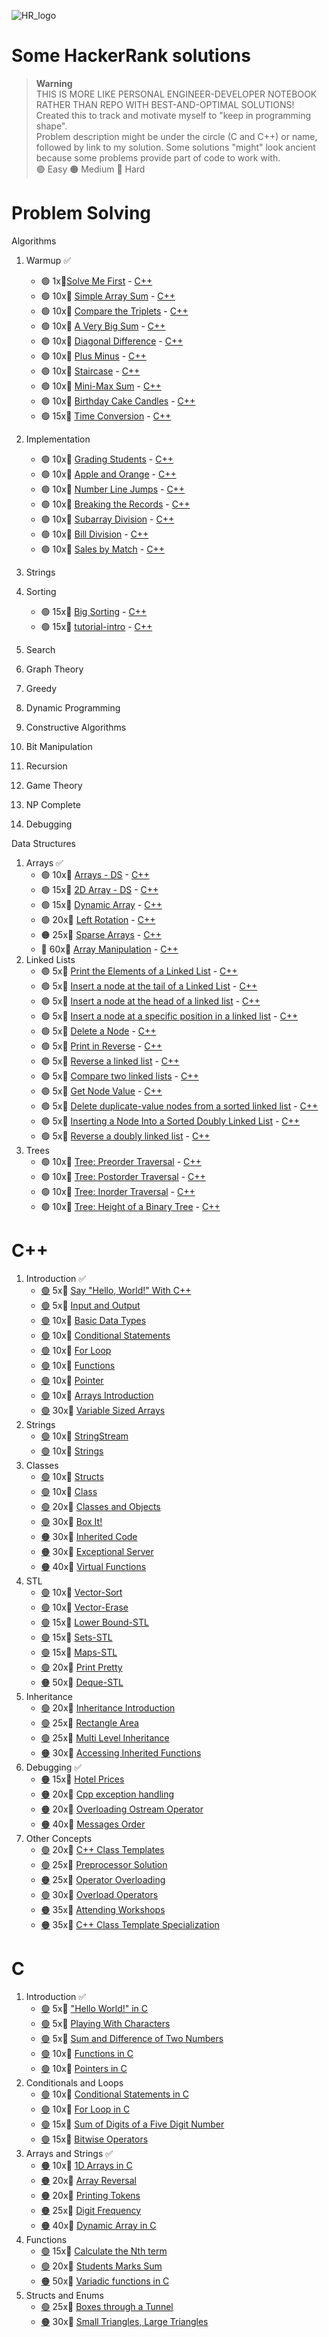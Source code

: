 ![HR_logo]
# Some HackerRank solutions

> __Warning__\
> THIS IS MORE LIKE PERSONAL ENGINEER-DEVELOPER NOTEBOOK RATHER THAN REPO WITH BEST-AND-OPTIMAL SOLUTIONS!\
> Created this to track and motivate myself to "keep in programming shape".\
> Problem description might be under the circle (C and C++) or name, followed by link to my solution. Some solutions "might" look ancient because some problems provide part of code to work with.\
> :green_circle: Easy :orange_circle: Medium :red_circle: Hard

# Problem Solving
Algorithms
1. Warmup :white_check_mark:
    - :green_circle: 1x:cherries:[Solve Me First](https://www.hackerrank.com/challenges/solve-me-first/problem) - [C++](problem-solving/algorithms/warmup/solve-me-first.cpp)
    - :green_circle: 10x:cherries: [Simple Array Sum](https://www.hackerrank.com/challenges/simple-array-sum/problem) - [C++](problem-solving/algorithms/warmup/simple-array-sum.cpp)
    - :green_circle: 10x:cherries: [Compare the Triplets](https://www.hackerrank.com/challenges/compare-the-triplets/problem) - [C++](problem-solving/algorithms/warmup/compare-the-triplets.cpp)
    - :green_circle: 10x:cherries: [A Very Big Sum](https://www.hackerrank.com/challenges/a-very-big-sum/problem) - [C++](problem-solving/algorithms/warmup/a-very-big-sum.cpp)
    - :green_circle: 10x:cherries: [Diagonal Difference](https://www.hackerrank.com/challenges/diagonal-difference/problem) - [C++](problem-solving/algorithms/warmup/diagonal-difference.cpp)
    - :green_circle: 10x:cherries: [Plus Minus](https://www.hackerrank.com/challenges/plus-minus/problem) - [C++](problem-solving/algorithms/warmup/plus-minus.cpp)
    - :green_circle: 10x:cherries: [Staircase](https://www.hackerrank.com/challenges/staircase/problem) - [C++](problem-solving/algorithms/warmup/staircase.cpp)
    - :green_circle: 10x:cherries: [Mini-Max Sum](https://www.hackerrank.com/challenges/mini-max-sum/problem) - [C++](problem-solving/algorithms/warmup/mini-max-sum.cpp)
    - :green_circle: 10x:cherries: [Birthday Cake Candles](https://www.hackerrank.com/challenges/birthday-cake-candles/problem) - [C++](problem-solving/algorithms/warmup/birthday-cake-candles.cpp)
    - :green_circle: 15x:cherries: [Time Conversion](https://www.hackerrank.com/challenges/time-conversion/problem) - [C++](problem-solving/algorithms/warmup/time-conversion.cpp)

2. Implementation
    - :green_circle: 10x:cherries: [Grading Students](https://www.hackerrank.com/challenges/grading/problem) - [C++](problem-solving/algorithms/warmup/grading.cpp)
    - :green_circle: 10x:cherries: [Apple and Orange](https://www.hackerrank.com/challenges/apple-and-orange/problem) - [C++](problem-solving/algorithms/warmup/apple-and-orange.cpp)
    - :green_circle: 10x:cherries: [Number Line Jumps](https://www.hackerrank.com/challenges/kangaroo/problem) - [C++](problem-solving/algorithms/warmup/kangaroo.cpp)
    - :green_circle: 10x:cherries: [Breaking the Records](https://www.hackerrank.com/challenges/breaking-best-and-worst-records/problem) - [C++](problem-solving/algorithms/warmup/breaking-best-and-worst-records.cpp)
    - :green_circle: 10x:cherries: [Subarray Division](https://www.hackerrank.com/challenges/the-birthday-bar/problem) - [C++](problem-solving/algorithms/warmup/the-birthday-bar.cpp)
    - :green_circle: 10x:cherries: [Bill Division](https://www.hackerrank.com/challenges/bon-appetit/problem) - [C++](problem-solving/algorithms/warmup/bill-division.cpp)
    - :green_circle: 10x:cherries: [Sales by Match](https://www.hackerrank.com/challenges/sock-merchant/problem) - [C++](problem-solving/algorithms/warmup/sales-by-match.cpp)
3. Strings
4. Sorting
    - :green_circle: 15x:cherries: [Big Sorting](https://www.hackerrank.com/challenges/big-sorting/problem) - [C++](problem-solving/algorithms/sorting/big-sorting.cpp)
    - :green_circle: 15x:cherries: [tutorial-intro](https://www.hackerrank.com/challenges/tutorial-intro/problem) - [C++](problem-solving/algorithms/sorting/tutorial-intro.cpp)
5. Search
6. Graph Theory
7. Greedy
8. Dynamic Programming
9. Constructive Algorithms
10. Bit Manipulation
11. Recursion
12. Game Theory
13. NP Complete
14. Debugging

Data Structures
1. Arrays :white_check_mark:
    - :green_circle: 10x:cherries: [Arrays - DS](https://www.hackerrank.com/challenges/arrays-ds/problem) - [C++](problem-solving/data-structures/arrays/arrays-ds.cpp)
    - :green_circle: 15x:cherries: [2D Array - DS](https://www.hackerrank.com/challenges/2d-array/problem) - [C++](problem-solving/data-structures/arrays/2d-array.cpp)
    - :green_circle: 15x:cherries: [Dynamic Array](https://www.hackerrank.com/challenges/dynamic-array/problem) - [C++](problem-solving/data-structures/arrays/dynamic-array.cpp)
    - :green_circle: 20x:cherries: [Left Rotation](https://www.hackerrank.com/challenges/array-left-rotation/problem) - [C++](problem-solving/data-structures/arrays/array-left-rotation.cpp)
    - :orange_circle: 25x:cherries: [Sparse Arrays](https://www.hackerrank.com/challenges/sparse-arrays/problem) - [C++](problem-solving/data-structures/arrays/sparse-arrays.cpp)
    - :red_circle: 60x:cherries: [Array Manipulation](https://www.hackerrank.com/challenges/crush/problem) - [C++](problem-solving/data-structures/arrays/prefix-sum-array.cpp)
2. Linked Lists
    - :green_circle: 5x:cherries: [Print the Elements of a Linked List](https://www.hackerrank.com/challenges/print-the-elements-of-a-linked-list/problem) - [C++](problem-solving/data-structures/linked-lists/print-the-elements-of-a-linked-list.cpp)
    - :green_circle: 5x:cherries: [Insert a node at the tail of a Linked List](https://www.hackerrank.com/challenges/insert-a-node-at-the-tail-of-a-linked-list/problem) - [C++](problem-solving/data-structures/linked-lists/insert-a-node-at-the-tail-of-a-linked-list.cpp)
    - :green_circle: 5x:cherries: [Insert a node at the head of a linked list](https://www.hackerrank.com/challenges/insert-a-node-at-the-head-of-a-linked-list/problem) - [C++](problem-solving/data-structures/linked-lists/insert-a-node-at-the-head-of-a-linked-list.cpp)
    - :green_circle: 5x:cherries: [Insert a node at a specific position in a linked list](https://www.hackerrank.com/challenges/insert-a-node-at-a-specific-position-in-a-linked-list/problem) - [C++](problem-solving/data-structures/linked-lists/insert-a-node-at-a-specific-position-in-a-linked-list.cpp)
    - :green_circle: 5x:cherries: [Delete a Node](https://www.hackerrank.com/challenges/delete-a-node-from-a-linked-list/problem) - [C++](problem-solving/data-structures/linked-lists/delete-a-node-from-a-linked-list.cpp)
    - :green_circle: 5x:cherries: [Print in Reverse](https://www.hackerrank.com/challenges/print-the-elements-of-a-linked-list-in-reverse/problem) - [C++](problem-solving/data-structures/linked-lists/print-the-elements-of-a-linked-list-in-reverse.cpp)
    - :green_circle: 5x:cherries: [Reverse a linked list](https://www.hackerrank.com/challenges/reverse-a-linked-list/problem) - [C++](problem-solving/data-structures/linked-lists/reverse-a-linked-list.cpp)
    - :green_circle: 5x:cherries: [Compare two linked lists](https://www.hackerrank.com/challenges/compare-two-linked-lists/problem) - [C++](problem-solving/data-structures/linked-lists/compare-two-linked-lists.cpp)
    - :green_circle: 5x:cherries: [Get Node Value](https://www.hackerrank.com/challenges/get-the-value-of-the-node-at-a-specific-position-from-the-tail/problem) - [C++](problem-solving/data-structures/linked-lists/get-the-value-of-the-node.cpp)
    - :green_circle: 5x:cherries: [Delete duplicate-value nodes from a sorted linked list](https://www.hackerrank.com/challenges/delete-duplicate-value-nodes-from-a-sorted-linked-list/problem) - [C++](problem-solving/data-structures/linked-lists/delete-duplicate-value-nodes-from-a-sorted-linked-list.cpp)
    - :green_circle: 5x:cherries: [Inserting a Node Into a Sorted Doubly Linked List](https://www.hackerrank.com/challenges/insert-a-node-into-a-sorted-doubly-linked-list/problem) - [C++](problem-solving/data-structures/linked-lists/insert-a-node-into-a-sorted-doubly-linked-list.cpp)
    - :green_circle: 5x:cherries: [Reverse a doubly linked list](https://www.hackerrank.com/challenges/reverse-a-doubly-linked-list/problem) - [C++](problem-solving/data-structures/linked-lists/reverse-a-doubly-linked-list.cpp)
3. Trees
    - :green_circle: 10x:cherries: [Tree: Preorder Traversal](https://www.hackerrank.com/challenges/tree-preorder-traversal/problem) - [C++](problem-solving/data-structures/trees/tree-preorder-traversal.cpp)
    - :green_circle: 10x:cherries: [Tree: Postorder Traversal](https://www.hackerrank.com/challenges/tree-postorder-traversal/problem) - [C++](problem-solving/data-structures/trees/tree-postorder-traversal.cpp)
    - :green_circle: 10x:cherries: [Tree: Inorder Traversal](https://www.hackerrank.com/challenges/tree-inorder-traversal/problem) - [C++](problem-solving/data-structures/trees/tree-inorder-traversal.cpp)
    - :green_circle: 10x:cherries: [Tree: Height of a Binary Tree](https://www.hackerrank.com/challenges/tree-height-of-a-binary-tree/problem) - [C++](problem-solving/data-structures/trees/tree-height-of-a-binary-tree.cpp)
<!---
    - :orange_circle: 25x:cherries: [x](x) - [C++](problem-solving/data-structures/arrays/x.cpp)
Balanced Trees
Stacks
Queues
Heap
Disjoint Set
Multiple Choice
Trie
Advanced
-->
#  C++
1. Introduction :white_check_mark:
    - [:green_circle:](https://www.hackerrank.com/challenges/cpp-hello-world/problem) 5x:cherries: [Say "Hello, World!" With C++](C++/introduction/cpp-hello-world.cpp)
    - [:green_circle:](https://www.hackerrank.com/challenges/cpp-input-and-output/problem) 5x:cherries: [Input and Output](C++/introduction/cpp-input-and-output.cpp)
    - [:green_circle:](https://www.hackerrank.com/challenges/c-tutorial-basic-data-types/problem) 10x:cherries: [Basic Data Types](C++/introduction/basic-data-types.cpp)
    - [:green_circle:](https://www.hackerrank.com/challenges/c-tutorial-conditional-if-else/problem) 10x:cherries: [Conditional Statements](C++/introduction/conditional-statements.cpp)
    - [:green_circle:](https://www.hackerrank.com/challenges/c-tutorial-for-loop/problem) 10x:cherries: [For Loop](C++/introduction/for-loop.cpp)
    - [:green_circle:](https://www.hackerrank.com/challenges/c-tutorial-functions/problem) 10x:cherries: [Functions](C++/introduction/functions.cpp)
    - [:green_circle:](https://www.hackerrank.com/challenges/c-tutorial-pointer/problem) 10x:cherries: [Pointer](C++/introduction/pointer.cpp)
    - [:green_circle:](https://www.hackerrank.com/challenges/arrays-introduction/problem) 10x:cherries: [Arrays Introduction](C++/introduction/arrays-introduction.cpp)
    - [:green_circle:](https://www.hackerrank.com/challenges/variable-sized-arrays/problem) 30x:cherries: [Variable Sized Arrays](C++/introduction/variable-sized-arrays.cpp)
2. Strings
    - [:green_circle:](https://www.hackerrank.com/challenges/c-tutorial-stringstream/problem) 10x:cherries: [StringStream](C++/strings/stringstream.cpp)
    - [:green_circle:](https://www.hackerrank.com/challenges/c-tutorial-strings/problem) 10x:cherries: [Strings](C++/strings/strings.cpp)
3. Classes
    - [:green_circle:](https://www.hackerrank.com/challenges/c-tutorial-struct/problem) 10x:cherries: [Structs](C++/classes/struct.cpp)
    - [:green_circle:](https://www.hackerrank.com/challenges/c-tutorial-class/problem) 10x:cherries: [Class](C++/classes/class.cpp)
    - [:green_circle:](https://www.hackerrank.com/challenges/classes-objects/problem) 20x:cherries: [Classes and Objects](C++/classes/classes-objects.cpp)
    - [:green_circle:](https://www.hackerrank.com/challenges/box-it/problem) 30x:cherries: [Box It!](C++/classes/box-it.cpp)
    - [:orange_circle:](https://www.hackerrank.com/challenges/inherited-code/problem) 30x:cherries: [Inherited Code](C++/classes/inherited-code.cpp)
    - [:orange_circle:](https://www.hackerrank.com/challenges/exceptional-server/problem) 30x:cherries: [Exceptional Server](C++/classes/exceptional-server.cpp)
    - [:orange_circle:](https://www.hackerrank.com/challenges/virtual-functions/problem) 40x:cherries: [Virtual Functions](C++/classes/virtual-functions.cpp)
4. STL
    - [:green_circle:](https://www.hackerrank.com/challenges/vector-sort/problem) 10x:cherries: [Vector-Sort](C++/stl/vector-sort.cpp)
    - [:green_circle:](https://www.hackerrank.com/challenges/vector-erase/problem) 10x:cherries: [Vector-Erase](C++/stl/vector-erase.cpp)
    - [:green_circle:](https://www.hackerrank.com/challenges/cpp-lower-bound/problem) 15x:cherries: [Lower Bound-STL](C++/stl/cpp-lower-bound.cpp)
    - [:green_circle:](https://www.hackerrank.com/challenges/cpp-sets/problem) 15x:cherries: [Sets-STL](C++/stl/cpp-sets.cpp)
    - [:green_circle:](https://www.hackerrank.com/challenges/cpp-maps/problem) 15x:cherries: [Maps-STL](C++/stl/cpp-maps.cpp)
    - [:green_circle:](https://www.hackerrank.com/challenges/prettyprint/problem) 20x:cherries: [Print Pretty](C++/stl/prettyprint.cpp)
    - [:orange_circle:](https://www.hackerrank.com/challenges/deque-stl/problem) 50x:cherries: [Deque-STL](C++/stl/deque-stl.cpp)
5. Inheritance
    - [:green_circle:](https://www.hackerrank.com/challenges/inheritance-introduction/problem) 20x:cherries: [Inheritance Introduction](C++/inheritance/inheritance-introduction.cpp)
    - [:green_circle:](https://www.hackerrank.com/challenges/rectangle-area/problem) 25x:cherries: [Rectangle Area](C++/inheritance/rectangle-area.cpp)
    - [:green_circle:](https://www.hackerrank.com/challenges/multi-level-inheritance-cpp/problem) 25x:cherries: [Multi Level Inheritance](C++/inheritance/multi-level-inheritance.cpp)
    - [:orange_circle:](https://www.hackerrank.com/challenges/accessing-inherited-functions/problem) 30x:cherries: [Accessing Inherited Functions](C++/inheritance/accessing-inherited-functions.cpp)
6. Debugging :white_check_mark:
    - [:orange_circle:](https://www.hackerrank.com/challenges/hotel-prices/problem) 15x:cherries: [Hotel Prices](C++/inheritance/hotel-prices.cpp)
    - [:orange_circle:](https://www.hackerrank.com/challenges/cpp-exception-handling/problem) 20x:cherries: [Cpp exception handling](C++/inheritance/cpp-exception-handling.cpp)
    - [:orange_circle:](https://www.hackerrank.com/challenges/overloading-ostream-operator/problem) 20x:cherries: [Overloading Ostream Operator](C++/inheritance/overloading-ostream-operator.cpp)
    - [:orange_circle:](https://www.hackerrank.com/challenges/messages-order/problem) 40x:cherries: [Messages Order](C++/inheritance/messages-order.cpp)
7. Other Concepts
    - [:green_circle:](https://www.hackerrank.com/challenges/c-class-templates/problem) 20x:cherries: [C++ Class Templates](C++/other-concepts/c-class-templates.cpp)
    - [:green_circle:](https://www.hackerrank.com/challenges/preprocessor-solution/problem) 25x:cherries: [Preprocessor Solution](C++/other-concepts/preprocessor-solution.cpp)
    - [:orange_circle:](https://www.hackerrank.com/challenges/operator-overloading/problem) 25x:cherries: [Operator Overloading](C++/other-concepts/operator-overloading.cpp)
    - [:green_circle:](https://www.hackerrank.com/challenges/overload-operators/problem) 30x:cherries: [Overload Operators](C++/other-concepts/overload-operators.cpp)
     - [:orange_circle:](https://www.hackerrank.com/challenges/attending-workshops/problem) 35x:cherries: [Attending Workshops](C++/other-concepts/attending-workshops.cpp)
    - [:orange_circle:](https://www.hackerrank.com/challenges/cpp-class-template-specialization/problem) 35x:cherries: [C++ Class Template Specialization](C++/other-concepts/cpp-class-template-specialization.cpp)
# C
1. Introduction :white_check_mark:
    - [:green_circle:](https://www.hackerrank.com/challenges/hello-world-c/problem) 5x:cherries: ["Hello World!" in C](C/introduction/hello-world-c.c)
    - [:green_circle:](https://www.hackerrank.com/challenges/playing-with-characters/problem) 5x:cherries: [Playing With Characters](C/introduction/playing-with-characters.c)
    - [:green_circle:](https://www.hackerrank.com/challenges/sum-numbers-c/problem) 5x:cherries: [Sum and Difference of Two Numbers](C/introduction/sum-numbers-c.c)
    - [:green_circle:](https://www.hackerrank.com/challenges/functions-in-c/problem) 10x:cherries: [Functions in C](C/introduction/functions-in-c.c)
    - [:green_circle:](https://www.hackerrank.com/challenges/pointer-in-c/problem) 10x:cherries: [Pointers in C](C/introduction/pointer-in-c.c)
2. Conditionals and Loops
    - [:green_circle:](https://www.hackerrank.com/challenges/conditional-statements-in-c/problem) 10x:cherries: [Conditional Statements in C](C/conditionals-and-loops/conditional-statements-in-c.c)
    - [:green_circle:](https://www.hackerrank.com/challenges/for-loop-in-c/problem) 10x:cherries: [For Loop in C](C/conditionals-and-loops/for-loop-in-c.c)
    - [:green_circle:](https://www.hackerrank.com/challenges/sum-of-digits-of-a-five-digit-number/problem) 15x:cherries: [Sum of Digits of a Five Digit Number](C/conditionals-and-loops/sum-of-digits-of-a-five-digit-number.c)
    - [:green_circle:](https://www.hackerrank.com/challenges/bitwise-operators-in-c/problem) 15x:cherries: [Bitwise Operators](C/conditionals-and-loops/bitwise-operators-in-c.c)
3. Arrays and Strings :white_check_mark:
    - [:orange_circle:](https://www.hackerrank.com/challenges/1d-arrays-in-c/problem) 10x:cherries: [1D Arrays in C](C/arrays-and-strings/1d-arrays-in-c.c)
    - [:orange_circle:](https://www.hackerrank.com/challenges/reverse-array-c/problem) 20x:cherries: [Array Reversal](C/arrays-and-strings/reverse-array-c.c)
    - [:orange_circle:](https://www.hackerrank.com/challenges/printing-tokens-/problem) 20x:cherries: [Printing Tokens](C/arrays-and-strings/printing-tokens.c)
    - [:orange_circle:](https://www.hackerrank.com/challenges/frequency-of-digits-1/problem) 25x:cherries: [Digit Frequency](C/arrays-and-strings/digit-frequency.c)
    - [:orange_circle:](https://www.hackerrank.com/challenges/dynamic-array-in-c/problem) 40x:cherries: [Dynamic Array in C](C/arrays-and-strings/dynamic-array-in-c.c)
4. Functions
    - [:green_circle:](https://www.hackerrank.com/challenges/recursion-in-c/problem) 15x:cherries: [Calculate the Nth term](C/functions/calculate-the-nth-term.c)
    - [:green_circle:](https://www.hackerrank.com/challenges/students-marks-sum/problem) 20x:cherries: [Students Marks Sum](C/functions/students-marks-sum.c)
    - [:orange_circle:](https://www.hackerrank.com/challenges/variadic-functions-in-c/problem) 50x:cherries: [Variadic functions in C](C/functions/variadic-functions-in-c.c)
5. Structs and Enums
    - [:green_circle:](https://www.hackerrank.com/challenges/too-high-boxes/problem) 25x:cherries: [Boxes through a Tunnel](C/structs-and-enums/boxes-through-a-tunnel.c)
    - [:orange_circle:](https://www.hackerrank.com/challenges/small-triangles-large-triangles/problem) 30x:cherries: [Small Triangles, Large Triangles](C/structs-and-enums/small-triangles-large-triangles.c)

[HR_logo]: https://hrcdn.net/fcore/assets/brand/logo-new-white-green-a5cb16e0ae.svg